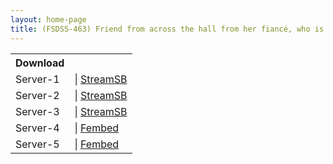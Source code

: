 ```yaml
---
layout: home-page
title: (FSDSS-463) Friend from across the hall from her fiancé, who is about to get married, cuckolds her without her fiancé’s knowledge – Natsu Igarashi
---
```


<table><tbody>
<tr>
<th>Download</th>
</tr>
<tr>
<td>Server-1</td>
<td>| <a href="https://acgwa.com/d/h8zx42m87xri" target="_blank">StreamSB</a></td>
</tr>
<tr>
<td>Server-2</td>
<td>| <a href="https://sbthe.com/d/j3096pbparz5.html" target="_blank">StreamSB</a></td>
</tr>
<tr>
<td>Server-3</td>
<td>| <a href="https://sbthe.com/d/qfij1mqgmngt.html" target="_blank">StreamSB</a></td>
</tr>
<tr>
<td>Server-4</td>
<td>| <a href="https://javhdfree.icu/f/2enz0u2mx151pzx" target="_blank">Fembed</a></td>
</tr>
<tr>
<td>Server-5</td>
<td>| <a href="https://cloudrls.com/f/-p5q7ip8ep165l-" target="_blank">Fembed</a></td>
</tr>
</tbody></table>
